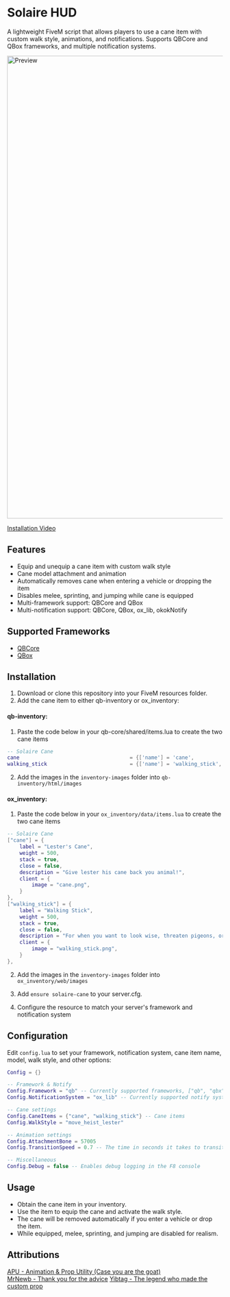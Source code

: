 # Solaire HUD

A lightweight FiveM script that allows players to use a cane item with custom walk style, animations, and notifications. Supports QBCore and QBox frameworks, and multiple notification systems. <br>

<img width="1920" height="1080" alt="Preview" src="https://github.com/user-attachments/assets/55cd92a1-2eda-4ceb-8df7-44b38e57b5f7" />

[Installation Video](https://youtu.be/8K40l1eKbh8?feature=shared)
## Features
- Equip and unequip a cane item with custom walk style
- Cane model attachment and animation
- Automatically removes cane when entering a vehicle or dropping the item
- Disables melee, sprinting, and jumping while cane is equipped
- Multi-framework support: QBCore and QBox
- Multi-notification support: QBCore, QBox, ox_lib, okokNotify

## Supported Frameworks
- [QBCore](https://github.com/qbcore-framework/qb-core)
- [QBox](https://github.com/Qbox-project/qbx_core)

## Installation
1. Download or clone this repository into your FiveM resources folder.
2. Add the cane item to either qb-inventory or ox_inventory:
#### qb-inventory:
1. Paste the code below in your qb-core/shared/items.lua to create the two cane items
```lua
-- Solaire Cane
cane                                    = {['name'] = 'cane',                                   ['label'] = 'Lester\'s Cane',               ['weight'] = 500,       ['type'] = 'item',      ['image'] = 'cane.png',                                      ['unique'] = false, ['useable'] = true,     ['shouldClose'] = false,   ['combinable'] = nil,     ['description'] = 'Give lester his cane back you animal!' },
walking_stick                           = {['name'] = 'walking_stick',                          ['label'] = 'Walking Stick',                ['weight'] = 500,       ['type'] = 'item',      ['image'] = 'walking_stick.png',                             ['unique'] = false, ['useable'] = true,     ['shouldClose'] = false,   ['combinable'] = nil,     ['description'] = "For when you want to look wise, threaten pigeons, or just poke things you shouldn't" },
```
2. Add the images in the `inventory-images` folder into `qb-inventory/html/images`

#### ox_inventory:
1. Paste the code below in your `ox_inventory/data/items.lua` to create the two cane items
```lua
-- Solaire Cane
["cane"] = {
    label = "Lester's Cane",
    weight = 500,
    stack = true,
    close = false,
    description = "Give lester his cane back you animal!",
    client = {
        image = "cane.png",
    }
},
["walking_stick"] = {
    label = "Walking Stick",
    weight = 500,
    stack = true,
    close = false,
    description = "For when you want to look wise, threaten pigeons, or just poke things you shouldn't",
    client = {
        image = "walking_stick.png",
    }
},
```
2. Add the images in the `inventory-images` folder into `ox_inventory/web/images`

3. Add `ensure solaire-cane` to your server.cfg.
4. Configure the resource to match your server's framework and notification system

## Configuration
Edit `config.lua` to set your framework, notification system, cane item name, model, walk style, and other options:
```lua
Config = {}

-- Framework & Notify
Config.Framework = "qb" -- Currently supported frameworks, ["qb", "qbx"]
Config.NotificationSystem = "ox_lib" -- Currently supported notify systems, ["qb", "qbx", "ox_lib", "okok"]

-- Cane settings
Config.CaneItems = {"cane", "walking_stick"} -- Cane items
Config.WalkStyle = "move_heist_lester"

-- Animation settings
Config.AttachmentBone = 57005
Config.TransitionSpeed = 0.7 -- The time in seconds it takes to transition between walk styles

-- Miscellaneous
Config.Debug = false -- Enables debug logging in the F8 console
```

## Usage
- Obtain the cane item in your inventory.
- Use the item to equip the cane and activate the walk style.
- The cane will be removed automatically if you enter a vehicle or drop the item.
- While equipped, melee, sprinting, and jumping are disabled for realism.

## Attributions
[APU - Animation & Prop Utility (Case you are the goat)](https://github.com/playingintraffic/apu)<br>
[MrNewb - Thank you for the advice](https://github.com/MrNewb)
[Yibtag - The legend who made the custom prop](https://github.com/Yibtag)